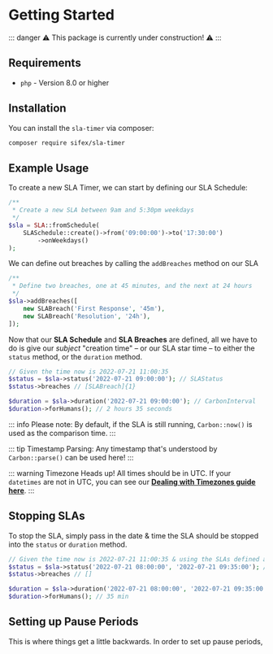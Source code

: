 

# Getting Started

::: danger
⚠️ This package is currently under construction! ⚠️
:::

## Requirements

- `php` - Version 8.0 or higher

## Installation

You can install the `sla-timer` via composer:

```bash
composer require sifex/sla-timer
```

## Example Usage

To create a new SLA Timer, we can start by defining our SLA Schedule:

```php {5-6}
/**
 * Create a new SLA between 9am and 5:30pm weekdays
 */
$sla = SLA::fromSchedule(
    SLASchedule::create()->from('09:00:00')->to('17:30:00')
        ->onWeekdays()
);
```

We can define out breaches by calling the `addBreaches` method on our SLA

```php {5-6}
/**
 * Define two breaches, one at 45 minutes, and the next at 24 hours
 */
$sla->addBreaches([
    new SLABreach('First Response', '45m'),
    new SLABreach('Resolution', '24h'),
]);
```

Now that our **SLA Schedule** and **SLA Breaches** are defined, all we have to do is give our _subject_ "creation time" – or our SLA star time – to either the `status` method, or the `duration` method.

```php
// Given the time now is 2022-07-21 11:00:35 
$status = $sla->status('2022-07-21 09:00:00'); // SLAStatus
$status->breaches // [SLABreach]{1}

$duration = $sla->duration('2022-07-21 09:00:00'); // CarbonInterval
$duration->forHumans(); // 2 hours 35 seconds
```

::: info Please note:
By default, if the SLA is still running, `Carbon::now()` is used as the comparison time.
:::

::: tip Timestamp Parsing:
Any timestamp that's understood by `Carbon::parse()` can be used here!
:::

::: warning Timezone Heads up!
All times should be in UTC. If your `datetimes` are not in UTC, you can see our **[Dealing with Timezones guide here](#)**. 
::: 

## Stopping SLAs

To stop the SLA, simply pass in the date & time the SLA should be stopped into the `status` or `duration` method.

```php
// Given the time now is 2022-07-21 11:00:35 & using the SLAs defined above
$status = $sla->status('2022-07-21 08:00:00', '2022-07-21 09:35:00'); // SLAStatus
$status->breaches // []

$duration = $sla->duration('2022-07-21 08:00:00', '2022-07-21 09:35:00'); // CarbonInterval
$duration->forHumans(); // 35 min
```


## Setting up Pause Periods

This is where things get a little backwards. In order to set up pause periods,  